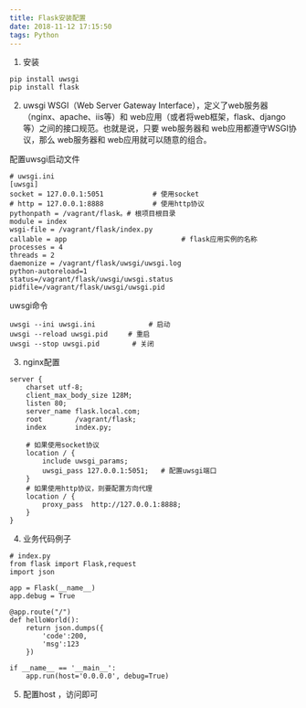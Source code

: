 ```yaml
---
title: Flask安装配置
date: 2018-11-12 17:15:50
tags: Python
---
```

1. 安装
```
pip install uwsgi
pip install flask
```
2. uwsgi
    WSGI（Web Server Gateway Interface），定义了web服务器（nginx、apache、iis等）和 web应用（或者将web框架，flask、django等）之间的接口规范。也就是说，只要 web服务器和 web应用都遵守WSGI协议，那么 web服务器和 web应用就可以随意的组合。
 
配置uwsgi启动文件
```
# uwsgi.ini
[uwsgi]
socket = 127.0.0.1:5051            # 使用socket 
# http = 127.0.0.1:8888            # 使用http协议
pythonpath = /vagrant/flask。# 根项目根目录
module = index
wsgi-file = /vagrant/flask/index.py
callable = app                            # flask应用实例的名称
processes = 4
threads = 2
daemonize = /vagrant/flask/uwsgi/uwsgi.log
python-autoreload=1
status=/vagrant/flask/uwsgi/uwsgi.status
pidfile=/vagrant/flask/uwsgi/uwsgi.pid
```
uwsgi命令
```
uwsgi --ini uwsgi.ini             # 启动
uwsgi --reload uwsgi.pid     # 重启
uwsgi --stop uwsgi.pid        # 关闭
```
3. nginx配置
```
server {
    charset utf-8;
    client_max_body_size 128M;
    listen 80;
    server_name flask.local.com;
    root        /vagrant/flask;
    index       index.py;

    # 如果使用socket协议
    location / {
        include uwsgi_params;
        uwsgi_pass 127.0.0.1:5051;   # 配置uwsgi端口
    }
    # 如果使用http协议，则要配置方向代理
    location / {
        proxy_pass  http://127.0.0.1:8888;
    }
}
```
4. 业务代码例子
```
# index.py
from flask import Flask,request
import json

app = Flask(__name__)
app.debug = True

@app.route("/")
def helloWorld():
    return json.dumps({
        'code':200,
        'msg':123
    })

if __name__ == '__main__':
    app.run(host='0.0.0.0', debug=True)
```
5. 配置host ，访问即可
